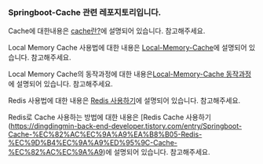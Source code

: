 ### Springboot-Cache 관련 레포지토리입니다.



Cache에 대한내용은 [cache란?](https://dingdingmin-back-end-developer.tistory.com/entry/Springboot-Cache-%EC%82%AC%EC%9A%A9%EA%B8%B01)에 설명되어 있습니다. 참고해주세요.

Local Memory Cache 사용법에 대한 내용은 [Local-Memory-Cache](https://dingdingmin-back-end-developer.tistory.com/manage/newpost/156?type=post&returnURL=https%3A%2F%2Fdingdingmin-back-end-developer.tistory.com%2Fentry%2FSpringboot-Cache-%EC%82%AC%EC%9A%A9%EA%B8%B02-Local-Memory-Cache)에 설명되어 있습니다. 참고해주세요.

Local Memory Cache의 동작과정에 대한 내용은[Local-Memory-Cache 동작과정](https://dingdingmin-back-end-developer.tistory.com/entry/Springboot-Cache%EC%82%AC%EC%9A%A9%EA%B8%B03-Local-Memory-Cache-%EB%8F%99%EC%9E%91-%EA%B3%BC%EC%A0%95)에 설명되어 있습니다. 참고해주세요. 

Redis 사용법에 대한 내용은 [Redis 사용하기](https://dingdingmin-back-end-developer.tistory.com/entry/Springboot-Cache-%EC%82%AC%EC%9A%A9%EA%B8%B03-Redis-%EC%82%AC%EC%9A%A9%ED%95%98%EA%B8%B0)에 설명되어 있습니다. 참고해주세요.

Redis로 Cache 사용하는 방법에 대한 내용은 [Redis Cache 사용하기(https://dingdingmin-back-end-developer.tistory.com/entry/Springboot-Cache-%EC%82%AC%EC%9A%A9%EA%B8%B05-Redis-%EC%9D%B4%EC%9A%A9%ED%95%9C-Cache-%EC%82%AC%EC%9A%A9)에 설명되어 있습니다. 참고해주세요.
